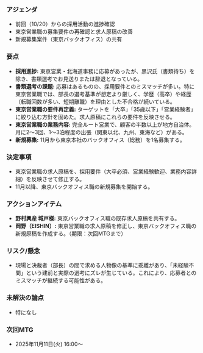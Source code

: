 ### アジェンダ
- 前回（10/20）からの採用活動の進捗確認
- 東京営業職の募集要件の再確認と求人原稿の改善
- 新規募集案件（東京バックオフィス）の共有

### 要点
- **採用進捗:** 東京営業・北海道事務に応募があったが、黒沢氏（書類待ち）を除き、書類選考でお見送りまたは辞退となっている。
- **書類選考の課題:** 応募はあるものの、採用要件とのミスマッチが多い。特に東京営業職では、部長の選考基準が想定より厳しく、学歴（高卒）や経歴（転職回数が多い、短期離職）を理由とした不合格が続いている。
- **東京営業職の要件再定義:** ターゲットを「大卒」「35歳以下」「営業経験者」に絞り込む方針を固めた。求人原稿にこれらの要件を反映させる。
- **東京営業職の業務内容:** 完全ルート営業で、顧客の半数以上が地方自治体。月に2〜3回、1〜3泊程度の出張（関東以北、九州、東海など）がある。
- **新規募集:** 11月から東京本社のバックオフィス（総務）を1名募集する。

### 決定事項
- 東京営業職の求人原稿を、採用要件（大卒必須、営業経験歓迎、業務内容詳細）を反映させて修正する。
- 11月以降、東京バックオフィス職の新規募集を開始する。

### アクションアイテム
- **野村興産 城戸様:** 東京バックオフィス職の既存求人原稿を共有する。
- **岡野（EISHIN）:** 東京営業職の求人原稿を修正し、東京バックオフィス職の新規原稿を作成する。（期限：次回MTGまで）

### リスク/懸念
- 現場と決裁者（部長）の間で求める人物像の基準に乖離があり、「未経験不問」という建前と実際の選考にズレが生じている。これにより、応募者とのミスマッチが継続する可能性がある。

### 未解決の論点
- 特になし

### 次回MTG
- 2025年11月11日(火) 16:00〜
